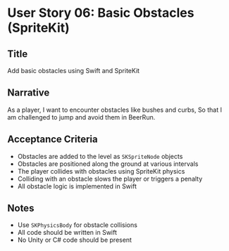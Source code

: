 # User Story 06: Basic Obstacles (SpriteKit)

## Title
Add basic obstacles using Swift and SpriteKit

## Narrative
As a player,
I want to encounter obstacles like bushes and curbs,
So that I am challenged to jump and avoid them in BeerRun.

## Acceptance Criteria
- Obstacles are added to the level as `SKSpriteNode` objects
- Obstacles are positioned along the ground at various intervals
- The player collides with obstacles using SpriteKit physics
- Colliding with an obstacle slows the player or triggers a penalty
- All obstacle logic is implemented in Swift

## Notes
- Use `SKPhysicsBody` for obstacle collisions
- All code should be written in Swift
- No Unity or C# code should be present